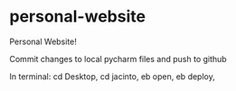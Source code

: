 # personal-website

Personal Website!

Commit changes to local pycharm files and push to github

In terminal:
cd Desktop, 
cd jacinto, 
eb open, 
eb deploy, 
